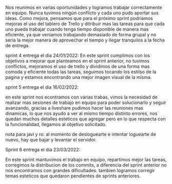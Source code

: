 Nos reunimos en varias oportunidades y logramos trabajar correctamente en equipo. Nunca tuvimos ningún conflicto y cada uno pudo aportar sus ideas. Como mejora, pensamos que para el próximo sprint podriamos mejoras el uso del tablero de Trello y ditribuir mas las tareas para que cada uno pueda trabajar cuando tenga tiempo disponible de manera mas eficiente, ya que veniamos trabajando demasiado de forma grupal y no seria la mejor manera de aprovechar el tiempo y llegar tranquilos a la fecha de entrega.





sprint 4 entrega el dia  24/01/2022:
En este sprint cumplimos con los objetivos a mejorar que planteamos en el sprint anterior, no tuvimos conflictos, mejoramos el uso de trello y dividimos de una forma mas comoda y eficiente todas las tareas, seguimos tocando los estilso de la pagina y estamos encontrando una mejor imagen visual de la misma. 


sprint 5 entrega el dia 16/02/2022:

en este sprint nos econtramos con varias trabas, vimos la necesidad de realizar mas sesiones de trabajo en equipo para poder solucionarlo y seguir avanzando, gracias a liveshare pudimos hacer las reuniones mas dinamicas, lo que nos ayudo a ver al mismo tiempo distinto errores, nos quedan muchos detalles esteticos que agregar pero en lo que respecta con la funcionalidad, llegamos al objetivo solicitado. 

nota para javi y ro: al momento de desloguearte e intentar loguearte de nuevo, hay que bajar y levantar el servidor. 


Sprint 6 entrega el dia 23/03/2022:

En este sprint mantuvimos el trabajo en equipo, repartimos mejor las tareas, corregimos la distribucion de los commits, a diferencia del sprint anterior no nos encontramos con grandes dificultades. tambien logramos corregir temas esteticos que quedaron pendientes de sprints anteriores.

